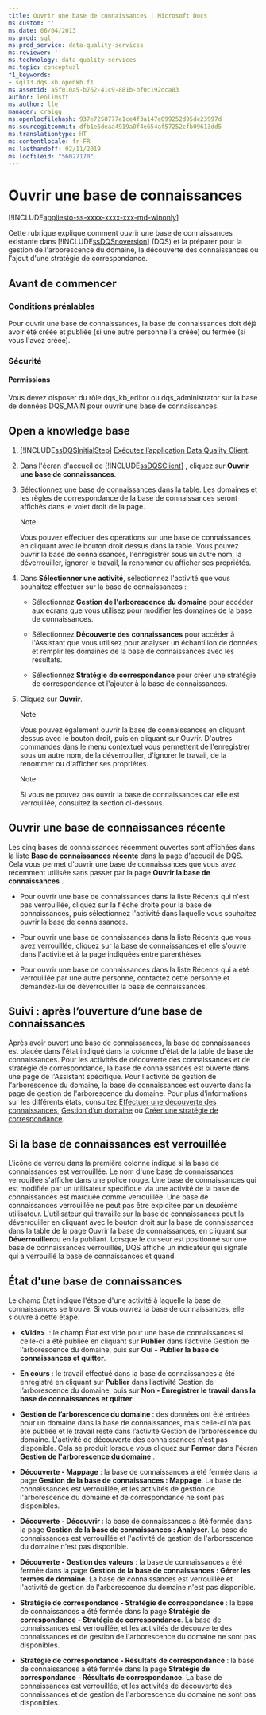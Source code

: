 ```yaml
---
title: Ouvrir une base de connaissances | Microsoft Docs
ms.custom: ''
ms.date: 06/04/2013
ms.prod: sql
ms.prod_service: data-quality-services
ms.reviewer: ''
ms.technology: data-quality-services
ms.topic: conceptual
f1_keywords:
- sql13.dqs.kb.openkb.f1
ms.assetid: a5f010a5-b762-41c9-881b-bf0c192dca83
author: leolimsft
ms.author: lle
manager: craigg
ms.openlocfilehash: 937e7258777e1ce4f3a147e099252d95de23997d
ms.sourcegitcommit: dfb1e6deaa4919a0f4e654af57252cfb09613dd5
ms.translationtype: HT
ms.contentlocale: fr-FR
ms.lasthandoff: 02/11/2019
ms.locfileid: "56027170"
---
```

# <a name="open-a-knowledge-base"></a>Ouvrir une base de connaissances

[!INCLUDE[appliesto-ss-xxxx-xxxx-xxx-md-winonly](../includes/appliesto-ss-xxxx-xxxx-xxx-md-winonly.md)]

  Cette rubrique explique comment ouvrir une base de connaissances existante dans [!INCLUDE[ssDQSnoversion](../includes/ssdqsnoversion-md.md)] (DQS) et la préparer pour la gestion de l'arborescence du domaine, la découverte des connaissances ou l'ajout d'une stratégie de correspondance.  
  
##  <a name="BeforeYouBegin"></a> Avant de commencer  
  
###  <a name="Prerequisites"></a> Conditions préalables  
 Pour ouvrir une base de connaissances, la base de connaissances doit déjà avoir été créée et publiée (si une autre personne l'a créée) ou fermée (si vous l'avez créée).  
  
###  <a name="Security"></a> Sécurité  
  
####  <a name="Permissions"></a> Permissions  
 Vous devez disposer du rôle dqs_kb_editor ou dqs_administrator sur la base de données DQS_MAIN pour ouvrir une base de connaissances.  
  
##  <a name="Open"></a> Open a knowledge base  
  
1.  [!INCLUDE[ssDQSInitialStep](../includes/ssdqsinitialstep-md.md)] [Exécutez l’application Data Quality Client](../data-quality-services/run-the-data-quality-client-application.md).  
  
2.  Dans l'écran d'accueil de [!INCLUDE[ssDQSClient](../includes/ssdqsclient-md.md)] , cliquez sur **Ouvrir une base de connaissances**.  
  
3.  Sélectionnez une base de connaissances dans la table. Les domaines et les règles de correspondance de la base de connaissances seront affichés dans le volet droit de la page.  
  
    > [!NOTE]  
    >  Vous pouvez effectuer des opérations sur une base de connaissances en cliquant avec le bouton droit dessus dans la table. Vous pouvez ouvrir la base de connaissances, l'enregistrer sous un autre nom, la déverrouiller, ignorer le travail, la renommer ou afficher ses propriétés.  
  
4.  Dans **Sélectionner une activité**, sélectionnez l'activité que vous souhaitez effectuer sur la base de connaissances :  
  
    -   Sélectionnez **Gestion de l'arborescence du domaine** pour accéder aux écrans que vous utilisez pour modifier les domaines de la base de connaissances.  
  
    -   Sélectionnez **Découverte des connaissances** pour accéder à l'Assistant que vous utilisez pour analyser un échantillon de données et remplir les domaines de la base de connaissances avec les résultats.  
  
    -   Sélectionnez **Stratégie de correspondance** pour créer une stratégie de correspondance et l'ajouter à la base de connaissances.  
  
5.  Cliquez sur **Ouvrir**.  
  
    > [!NOTE]  
    >  Vous pouvez également ouvrir la base de connaissances en cliquant dessus avec le bouton droit, puis en cliquant sur Ouvrir. D'autres commandes dans le menu contextuel vous permettent de l'enregistrer sous un autre nom, de la déverrouiller, d'ignorer le travail, de la renommer ou d'afficher ses propriétés.  
  
    > [!NOTE]  
    >  Si vous ne pouvez pas ouvrir la base de connaissances car elle est verrouillée, consultez la section ci-dessous.  
  
## <a name="open-a-recent-knowledge-base"></a>Ouvrir une base de connaissances récente  
 Les cinq bases de connaissances récemment ouvertes sont affichées dans la liste **Base de connaissances récente** dans la page d'accueil de DQS. Cela vous permet d'ouvrir une base de connaissances que vous avez récemment utilisée sans passer par la page **Ouvrir la base de connaissances** .  
  
-   Pour ouvrir une base de connaissances dans la liste Récents qui n'est pas verrouillée, cliquez sur la flèche droite pour la base de connaissances, puis sélectionnez l'activité dans laquelle vous souhaitez ouvrir la base de connaissances.  
  
-   Pour ouvrir une base de connaissances dans la liste Récents que vous avez verrouillée, cliquez sur la base de connaissances et elle s'ouvre dans l'activité et à la page indiquées entre parenthèses.  
  
-   Pour ouvrir une base de connaissances dans la liste Récents qui a été verrouillée par une autre personne, contactez cette personne et demandez-lui de déverrouiller la base de connaissances.  
  
##  <a name="FollowUp"></a> Suivi : après l’ouverture d’une base de connaissances  
 Après avoir ouvert une base de connaissances, la base de connaissances est placée dans l'état indiqué dans la colonne d'état de la table de base de connaissances. Pour les activités de découverte des connaissances et de stratégie de correspondance, la base de connaissances est ouverte dans une page de l'Assistant spécifique. Pour l'activité de gestion de l'arborescence du domaine, la base de connaissances est ouverte dans la page de gestion de l'arborescence du domaine. Pour plus d’informations sur les différents états, consultez [Effectuer une découverte des connaissances](../data-quality-services/perform-knowledge-discovery.md), [Gestion d’un domaine](../data-quality-services/managing-a-domain.md) ou [Créer une stratégie de correspondance](../data-quality-services/create-a-matching-policy.md).  
  
##  <a name="Locked"></a> Si la base de connaissances est verrouillée  
 L'icône de verrou dans la première colonne indique si la base de connaissances est verrouillée. Le nom d'une base de connaissances verrouillée s'affiche dans une police rouge. Une base de connaissances qui est modifiée par un utilisateur spécifique via une activité de la base de connaissances est marquée comme verrouillée. Une base de connaissances verrouillée ne peut pas être exploitée par un deuxième utilisateur. L'utilisateur qui travaille sur la base de connaissances peut la déverrouiller en cliquant avec le bouton droit sur la base de connaissances dans la table de la page Ouvrir la base de connaissances, en cliquant sur **Déverrouiller**ou en la publiant. Lorsque le curseur est positionné sur une base de connaissances verrouillée, DQS affiche un indicateur qui signale qui a verrouillé la base de connaissances et quand.  
  
##  <a name="State"></a> État d'une base de connaissances  
 Le champ État indique l'étape d'une activité à laquelle la base de connaissances se trouve. Si vous ouvrez la base de connaissances, elle s'ouvre à cette étape.  
  
-   **\<Vide>**  : le champ État est vide pour une base de connaissances si celle-ci a été publiée en cliquant sur **Publier** dans l’activité Gestion de l’arborescence du domaine, puis sur **Oui - Publier la base de connaissances et quitter**.  
  
-   **En cours** : le travail effectué dans la base de connaissances a été enregistré en cliquant sur **Publier** dans l’activité Gestion de l’arborescence du domaine, puis sur **Non - Enregistrer le travail dans la base de connaissances et quitter**.  
  
-   **Gestion de l’arborescence du domaine** : des données ont été entrées pour un domaine dans la base de connaissances, mais celle-ci n’a pas été publiée et le travail reste dans l’activité Gestion de l’arborescence du domaine. L'activité de découverte des connaissances n'est pas disponible. Cela se produit lorsque vous cliquez sur **Fermer** dans l'écran **Gestion de l'arborescence du domaine** .  
  
-   **Découverte - Mappage** : la base de connaissances a été fermée dans la page **Gestion de la base de connaissances : Mappage**. La base de connaissances est verrouillée, et les activités de gestion de l'arborescence du domaine et de correspondance ne sont pas disponibles.  
  
-   **Découverte - Découvrir** : la base de connaissances a été fermée dans la page **Gestion de la base de connaissances : Analyser**. La base de connaissances est verrouillée et l'activité de gestion de l'arborescence du domaine n'est pas disponible.  
  
-   **Découverte - Gestion des valeurs** : la base de connaissances a été fermée dans la page **Gestion de la base de connaissances : Gérer les termes de domaine**. La base de connaissances est verrouillée et l'activité de gestion de l'arborescence du domaine n'est pas disponible.  
  
-   **Stratégie de correspondance - Stratégie de correspondance** : la base de connaissances a été fermée dans la page **Stratégie de correspondance - Stratégie de correspondance**. La base de connaissances est verrouillée, et les activités de découverte des connaissances et de gestion de l'arborescence du domaine ne sont pas disponibles.  
  
-   **Stratégie de correspondance - Résultats de correspondance** : la base de connaissances a été fermée dans la page **Stratégie de correspondance - Résultats de correspondance**. La base de connaissances est verrouillée, et les activités de découverte des connaissances et de gestion de l'arborescence du domaine ne sont pas disponibles.  
  
  
